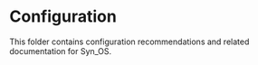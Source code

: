 # Configuration

This folder contains configuration recommendations and related documentation for Syn_OS.
